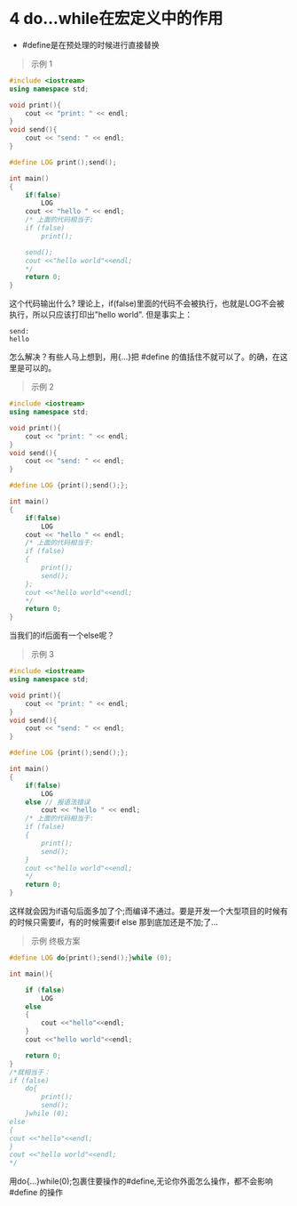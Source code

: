 


&emsp;
# 4 do...while在宏定义中的作用

- #define是在预处理的时候进行直接替换
>示例 1
```cpp
#include <iostream>
using namespace std;

void print(){
    cout << "print: " << endl;
}
void send(){
    cout << "send: " << endl;
}

#define LOG print();send();

int main()
{
    if(false)
        LOG
    cout << "hello " << endl;
    /* 上面的代码相当于:
    if (false)
        print();

    send();
    cout <<"hello world"<<endl;
    */
    return 0;
}
```
这个代码输出什么? 理论上，if(false)里面的代码不会被执行，也就是LOG不会被执行，所以只应该打印出"hello world".
但是事实上：
```
send: 
hello 
```

 

怎么解决？有些人马上想到，用{...}把 #define 的值括住不就可以了。的确，在这里是可以的。

>示例 2
```cpp
#include <iostream>
using namespace std;

void print(){
    cout << "print: " << endl;
}
void send(){
    cout << "send: " << endl;
}

#define LOG {print();send();};

int main()
{
    if(false)
        LOG
    cout << "hello " << endl;
    /* 上面的代码相当于:
    if (false)
    {
        print();
        send();
    };
    cout <<"hello world"<<endl;
    */
    return 0;
}
```

当我们的if后面有一个else呢？
>示例 3
```cpp
#include <iostream>
using namespace std;

void print(){
    cout << "print: " << endl;
}
void send(){
    cout << "send: " << endl;
}

#define LOG {print();send();};

int main()
{
    if(false)
        LOG
    else // 报语法错误
        cout << "hello " << endl;
    /* 上面的代码相当于:
    if (false)
    {
        print();
        send();
    }
    cout <<"hello world"<<endl;
    */
    return 0;
}
```
这样就会因为if语句后面多加了个;而编译不通过。要是开发一个大型项目的时候有的时候只需要if，有的时候需要if else 那到底加还是不加;了...

>示例 终极方案
```cpp
#define LOG do{print();send();}while (0);

int main(){

    if (false)
        LOG
    else
    {
        cout <<"hello"<<endl;
    }
    cout <<"hello world"<<endl;

    return 0;
}
/*就相当于：
if (false)
    do{
        print();
        send();
    }while (0);
else
{
cout <<"hello"<<endl;
}
cout <<"hello world"<<endl;
*/
```
用do{...}while(0);包裹住要操作的#define,无论你外面怎么操作，都不会影响 #define 的操作




